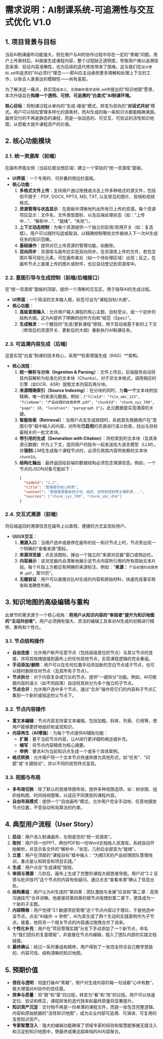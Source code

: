 # 需求说明：AI制课系统-可追溯性与交互式优化 V1.0

## 1. 项目背景与目标

当前AI制课画布功能强大，但在用户与AI的协作过程中存在一定的“黑箱”问题。用户上传素材后，AI直接生成课程内容，整个过程缺乏透明度，导致用户难以追溯信息来源、验证内容准确性，也为后续的迭代修改带来了困难。这与我们在`设计原则.md`中追求的“AI必须行”理念——即AI应主动承担更多理解和处理上下文的工作，以弥合人类表达的模糊性——尚有差距。

为了解决这一痛点，并实现`版本三、无限画布需求说明.md`中提出的“知识地图”愿景，本次升级旨在**构建一个透明、可控、可追溯的“白盒式”AI制课环境。**

**核心目标**：将制课过程从单向的“生成-接收”模式，转变为双向的“**对话式共创**”模式。用户可以轻松管理多样化的源素材，而AI生成的每一条知识点都能精确溯源。最终交付的不再是静态的课程，而是一张动态的、可交互、可验证的活性知识地图，从而极大提升课程资产的价值。

## 2. 核心功能模块

### 2.1. 统一资源库（前端）

在画布界面左侧（当前红框设想区域）建立一个常驻的“统一资源库”面板。

-   **UI界面**：一个专用的、可折叠的侧边栏面板。
-   **核心功能**：
    1.  **多格式文件上传**：支持用户通过拖拽或点击上传多种格式的源文件，包括但不限于：PDF, DOCX, PPTX, MD, TXT, 以及常见的图片、音频和视频格式。
    2.  **资源管理与状态显示**：在面板中清晰地列出所有已上传的资源。每个资源项应显示：文件名、文件类型图标、以及后端处理状态（如：“上传中...”、“解析中...”、“就绪”、“失败”）。
    3.  **上下文动态控制**：为每个资源提供一个独立的启用/禁用开关（如：复选框）。用户可以随时勾选或取消，以精确控制哪些文件被纳入下一次AI生成任务的知识范畴。
    4.  **基础操作**：提供对已上传资源的管理功能，如删除。
    5.  **双向同步**：资源库与画布应实现双向同步。在资源库上传的文件，若包含图片等可视化元素，可在画布某处（如一个待处理区域）出现；反之，在画布节点上直接上传的图片或附件，也应自动登记到资源库中。

### 2.2. 意图引导与生成控制（前端/后端接口）

在“统一资源库”面板的顶部，提供一个清晰的交互区，用于指导AI的生成过程。

-   **UI界面**：一个简洁的文本输入框，标签可设为“课程目标/大纲”。
-   **核心功能**：
    1.  **高级意图输入**：允许用户输入课程的核心主题、目标受众、或一个初步的结构大纲。这为AI提供了明确的创作方向和“规范（Spec）”。
    2.  **生成触发**：一个醒目的“生成/更新课程”按钮，用于启动或基于新的上下文（修改后的资源开关、更新后的大纲）重新执行AI制课任务。

### 2.3. 可追溯内容生成（后端）

这是实现“白盒”制课的技术核心，采用**检索增强生成（RAG）**架构。

-   **核心流程**：
    1.  **统一解析与分块（Ingestion & Parsing）**：文件上传后，后端服务自动将其内容解析为标准化的文本块（Chunks）。对于非文本格式，调用相应的引擎（如OCR、ASR）提取文本内容后再分块。
    2.  **来源精确索引（Source Indexing）**：在分块的同时，为**每一个**文本块附加精确、唯一的来源元数据。例如：`{"fileId": "file_abc_123", "fileName": "产品经理的自我修养.pdf", "chunkId": "chunk_xyz_789", "page": 10, "location": "paragraph 3"}`。此元数据是实现溯源的关键。
    3.  **智能检索（Retrieval）**：当用户点击生成按钮时，系统首先根据用户在“意图引导”框中输入的内容，对所有**已启用**的资源进行语义检索，找出与目标最相关的一批文本块。
    4.  **带引用的生成（Generation with Citation）**：将检索到的文本块（及其来源元数据）作为上下文，连同用户的指令一起发送给大语言模型（LLM）。并**强制**LLM在生成每个课程节点时，必须引用其内容所依赖的文本块`chunkId`。
    5.  **结构化输出**：最终返回给前端的数据结构必须包含溯源信息。例如，一个节点的JSON对象可能如下：
        ```json
        {
          "nodeId": "1.2",
          "title": "管理者的核心职责",
          "content": "管理者需要承担计划、组织、领导和控制等关键职责...",
          "sources": ["chunk_xyz_789", "chunk_abc_456"]
        }
        ```

### 2.4. 交互式溯源（前端）

将后端返回的溯源信息在画布上以直观、便捷的方式呈现给用户。

-   **UI/UX交互**：
    1.  **溯源入口**：当用户选中或悬停在画布的任一知识节点上时，节点旁出现一个明确的“查看来源”图标。
    2.  **来源浏览器**：点击该图标，弹出一个独立的“来源浏览器”窗口或侧边栏。
    3.  **内容展示**：该浏览器内会清晰地展示该节点内容所引用的所有原始文本片段。每个片段上方都应有明确的来源标注，例如：“**来源：** `产品经理的自我修养.pdf`，第10页”。
    4.  **无缝验证**：用户可以直接对比AI生成的内容和原始材料，快速完成事实核查和准确性判断。

## 3. 知识地图的高级编辑与重构

此章节的需求源于一个核心视角：**将用户从知识内容的“审阅者”提升为知识地图的“主动共创者”**。用户必须拥有强大、灵活的编辑工具来对AI生成的初稿进行精修、重构和个性化。

### 3.1. 节点结构操作

-   **自由连接**：允许用户断开任意节点（包括层级首位的节点）与其父节点的连接，并将其拖拽链接到画布上的任何其他节点，实现课程逻辑的完全重组。
-   **手动添加/删除**：用户可以在任何位置手动添加新的空白节点或子节点，也可以随时删除任何节点（及其所有子节点）。
-   **节点拆分**：对于内容复杂或冗长的节点，提供“一键拆分”功能。例如，AI可根据内容的语义（如不同段落）自动将其拆分为多个独立的子节点。
-   **节点合并**：允许用户选中多个节点，通过“合并”操作将它们的内容和子节点汇集到一个新的或指定的父节点下。

### 3.2. 节点内容操作

-   **富文本编辑**：节点内容支持富文本编辑，包括加粗、斜体、列表、引用等，使用户能够更好地组织和呈现知识。
-   **内容再生（AI增强）**：为每个节点提供AI辅助功能：
    -   **扩展**：基于当前节点内容，让AI进行更详细的阐述或补充。
    -   **缩写**：将节点内容精炼为核心摘要。
    -   **举例**：要求AI为当前知识点生成一个或多个具体案例。
-   **格式转换**：允许用户将一个文本节点快速转换为其他形式，如“任务”、“问题”或“关键结论”，并以不同的视觉样式呈现。

### 3.3. 视图与布局

-   **多布局切换**：除了默认的思维导图布局，提供多种视图选项，如：树状图、组织结构图、时间线视图等，以适应不同类型的课程内容。
-   **自由布局模式**：提供一个“自由画布”模式，允许用户完全手动地、任意地摆放节点位置，不受自动布局算法的约束。

## 4. 典型用户流程（User Story）

1.  **启动**：用户进入制课画布，左侧是空的“统一资源库”。
2.  **取材**：用户将一份PPT、两份PDF和一份Word文档拖入资源库。系统自动开始解析，并显示各文件的“解析中...”状态，几秒后全部变为“就绪”。
3.  **立意**：用户在顶部的“课程目标”框中输入：“为期3天的产品经理团队管理培训，重点是认知转变和项目实践。”
4.  **生成**：用户点击“生成课程”按钮。
5.  **审阅与溯源**：几秒后，画布上生成了完整的课程大纲思维导图。用户对“2.2 反馈与批评技巧”这个节点的内容有些疑问，通过点击“查看来源”确认了信息出处。
6.  **结构重组**：用户认为AI生成的“第四章：团队激励与发展”应该和“第二章：高效沟通技巧”合并讲解。他直接将第四章的根节点拖拽到第二章下，使其成为一个新的子主题。
7.  **内容精修**：用户觉得“3.1 敏捷项目管理”这个节点内容过于理论，于是他选中该节点，点击“AI操作 -> 举例”，AI为其生成了两个生动的实践案例作为子节点。接着，他将另一个相关节点的内容通过拖拽合并了进来。
8.  **个性化补充**：用户在“项目管理实践”分支下手动添加了一个新节点，命名为“我们团队的复盘模板”，并直接在节点内编辑，插入了团队内部的实践文档链接。
9.  **最终确认**：经过一系列重组和精修，用户得到了一张完全符合自己教学思路的、内容可信、结构清晰的知识地图。

## 5. 预期价值

-   **信任与透明**：彻底打破AI“黑箱”，用户对生成内容的每一句话都“心中有数”，极大增强对AI协作的信任感。
-   **效率与质量**：将“猜”和“蒙”的过程，转变为“看”和“改”的过程。用户可以快速定位、验证和修正，课程研发的迭代效率和最终质量将显著提升。
-   **知识资产沉淀**：交付物不再是一份单薄的课程文件，而是一张包含完整逻辑、内容和原始依据的“活性知识地图”，成为企业内部可追溯、可演进、可复用的宝贵知识资产。
-   **专家智慧注入**：强大的编辑功能确保了领域专家的经验和智慧能够被无缝注入和沉淀到知识地图中，使最终成果远超单纯的AI内容聚合。
